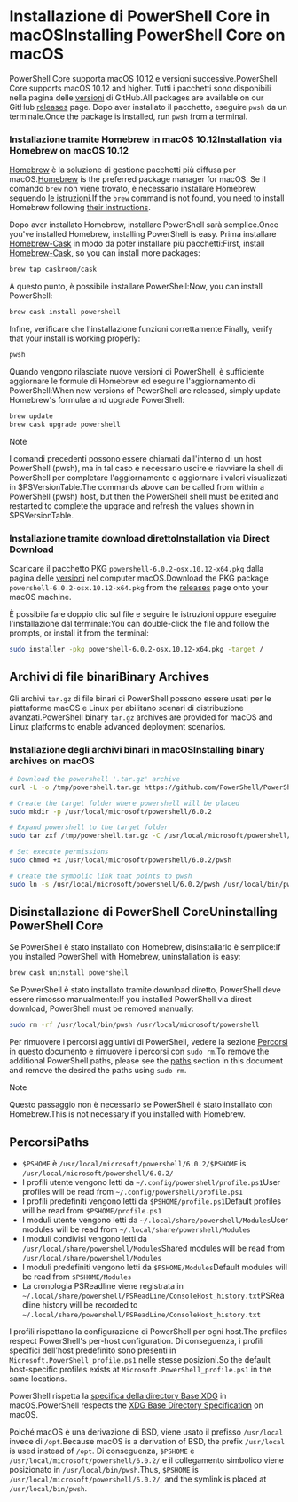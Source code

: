 # <a name="installing-powershell-core-on-macos"></a><span data-ttu-id="5e5ba-101">Installazione di PowerShell Core in macOS</span><span class="sxs-lookup"><span data-stu-id="5e5ba-101">Installing PowerShell Core on macOS</span></span>

<span data-ttu-id="5e5ba-102">PowerShell Core supporta macOS 10.12 e versioni successive.</span><span class="sxs-lookup"><span data-stu-id="5e5ba-102">PowerShell Core supports macOS 10.12 and higher.</span></span>
<span data-ttu-id="5e5ba-103">Tutti i pacchetti sono disponibili nella pagina delle [versioni][] di GitHub.</span><span class="sxs-lookup"><span data-stu-id="5e5ba-103">All packages are available on our GitHub [releases][] page.</span></span>
<span data-ttu-id="5e5ba-104">Dopo aver installato il pacchetto, eseguire `pwsh` da un terminale.</span><span class="sxs-lookup"><span data-stu-id="5e5ba-104">Once the package is installed, run `pwsh` from a terminal.</span></span>

### <a name="installation-via-homebrew-on-macos-1012"></a><span data-ttu-id="5e5ba-105">Installazione tramite Homebrew in macOS 10.12</span><span class="sxs-lookup"><span data-stu-id="5e5ba-105">Installation via Homebrew on macOS 10.12</span></span>

<span data-ttu-id="5e5ba-106">[Homebrew][brew] è la soluzione di gestione pacchetti più diffusa per macOS.</span><span class="sxs-lookup"><span data-stu-id="5e5ba-106">[Homebrew][brew] is the preferred package manager for macOS.</span></span>
<span data-ttu-id="5e5ba-107">Se il comando `brew` non viene trovato, è necessario installare Homebrew seguendo [le istruzioni][brew].</span><span class="sxs-lookup"><span data-stu-id="5e5ba-107">If the `brew` command is not found, you need to install Homebrew following [their instructions][brew].</span></span>

<span data-ttu-id="5e5ba-108">Dopo aver installato Homebrew, installare PowerShell sarà semplice.</span><span class="sxs-lookup"><span data-stu-id="5e5ba-108">Once you've installed Homebrew, installing PowerShell is easy.</span></span>
<span data-ttu-id="5e5ba-109">Prima installare [Homebrew-Cask][cask] in modo da poter installare più pacchetti:</span><span class="sxs-lookup"><span data-stu-id="5e5ba-109">First, install [Homebrew-Cask][cask], so you can install more packages:</span></span>

```sh
brew tap caskroom/cask
```

<span data-ttu-id="5e5ba-110">A questo punto, è possibile installare PowerShell:</span><span class="sxs-lookup"><span data-stu-id="5e5ba-110">Now, you can install PowerShell:</span></span>

```sh
brew cask install powershell
```

<span data-ttu-id="5e5ba-111">Infine, verificare che l'installazione funzioni correttamente:</span><span class="sxs-lookup"><span data-stu-id="5e5ba-111">Finally, verify that your install is working properly:</span></span>

```sh
pwsh
```

<span data-ttu-id="5e5ba-112">Quando vengono rilasciate nuove versioni di PowerShell, è sufficiente aggiornare le formule di Homebrew ed eseguire l'aggiornamento di PowerShell:</span><span class="sxs-lookup"><span data-stu-id="5e5ba-112">When new versions of PowerShell are released, simply update Homebrew's formulae and upgrade PowerShell:</span></span>

```sh
brew update
brew cask upgrade powershell
```

> [!NOTE]
> <span data-ttu-id="5e5ba-113">I comandi precedenti possono essere chiamati dall'interno di un host PowerShell (pwsh), ma in tal caso è necessario uscire e riavviare la shell di PowerShell per completare l'aggiornamento e aggiornare i valori visualizzati in $PSVersionTable.</span><span class="sxs-lookup"><span data-stu-id="5e5ba-113">The commands above can be called from within a PowerShell (pwsh) host, but then the PowerShell shell must be exited and restarted to complete the upgrade and refresh the values shown in $PSVersionTable.</span></span>

[brew]: http://brew.sh/
[cask]: https://caskroom.github.io/

### <a name="installation-via-direct-download"></a><span data-ttu-id="5e5ba-114">Installazione tramite download diretto</span><span class="sxs-lookup"><span data-stu-id="5e5ba-114">Installation via Direct Download</span></span>

<span data-ttu-id="5e5ba-115">Scaricare il pacchetto PKG `powershell-6.0.2-osx.10.12-x64.pkg` dalla pagina delle [versioni][] nel computer macOS.</span><span class="sxs-lookup"><span data-stu-id="5e5ba-115">Download the PKG package `powershell-6.0.2-osx.10.12-x64.pkg` from the [releases][] page onto your macOS machine.</span></span>

<span data-ttu-id="5e5ba-116">È possibile fare doppio clic sul file e seguire le istruzioni oppure eseguire l'installazione dal terminale:</span><span class="sxs-lookup"><span data-stu-id="5e5ba-116">You can double-click the file and follow the prompts, or install it from the terminal:</span></span>

```sh
sudo installer -pkg powershell-6.0.2-osx.10.12-x64.pkg -target /
```

## <a name="binary-archives"></a><span data-ttu-id="5e5ba-117">Archivi di file binari</span><span class="sxs-lookup"><span data-stu-id="5e5ba-117">Binary Archives</span></span>

<span data-ttu-id="5e5ba-118">Gli archivi `tar.gz` di file binari di PowerShell possono essere usati per le piattaforme macOS e Linux per abilitano scenari di distribuzione avanzati.</span><span class="sxs-lookup"><span data-stu-id="5e5ba-118">PowerShell binary `tar.gz` archives are provided for macOS and Linux platforms to enable advanced deployment scenarios.</span></span>

### <a name="installing-binary-archives-on-macos"></a><span data-ttu-id="5e5ba-119">Installazione degli archivi binari in macOS</span><span class="sxs-lookup"><span data-stu-id="5e5ba-119">Installing binary archives on macOS</span></span>

```sh
# Download the powershell '.tar.gz' archive
curl -L -o /tmp/powershell.tar.gz https://github.com/PowerShell/PowerShell/releases/download/v6.0.2/powershell-6.0.2-osx-x64.tar.gz

# Create the target folder where powershell will be placed
sudo mkdir -p /usr/local/microsoft/powershell/6.0.2

# Expand powershell to the target folder
sudo tar zxf /tmp/powershell.tar.gz -C /usr/local/microsoft/powershell/6.0.2

# Set execute permissions
sudo chmod +x /usr/local/microsoft/powershell/6.0.2/pwsh

# Create the symbolic link that points to pwsh
sudo ln -s /usr/local/microsoft/powershell/6.0.2/pwsh /usr/local/bin/pwsh
```

## <a name="uninstalling-powershell-core"></a><span data-ttu-id="5e5ba-120">Disinstallazione di PowerShell Core</span><span class="sxs-lookup"><span data-stu-id="5e5ba-120">Uninstalling PowerShell Core</span></span>

<span data-ttu-id="5e5ba-121">Se PowerShell è stato installato con Homebrew, disinstallarlo è semplice:</span><span class="sxs-lookup"><span data-stu-id="5e5ba-121">If you installed PowerShell with Homebrew, uninstallation is easy:</span></span>

```sh
brew cask uninstall powershell
```

<span data-ttu-id="5e5ba-122">Se PowerShell è stato installato tramite download diretto, PowerShell deve essere rimosso manualmente:</span><span class="sxs-lookup"><span data-stu-id="5e5ba-122">If you installed PowerShell via direct download, PowerShell must be removed manually:</span></span>

```sh
sudo rm -rf /usr/local/bin/pwsh /usr/local/microsoft/powershell
```

<span data-ttu-id="5e5ba-123">Per rimuovere i percorsi aggiuntivi di PowerShell, vedere la sezione [Percorsi][] in questo documento e rimuovere i percorsi con `sudo rm`.</span><span class="sxs-lookup"><span data-stu-id="5e5ba-123">To remove the additional PowerShell paths, please see the [paths][] section in this document and remove the desired the paths using `sudo rm`.</span></span>

> [!NOTE]
> <span data-ttu-id="5e5ba-124">Questo passaggio non è necessario se PowerShell è stato installato con Homebrew.</span><span class="sxs-lookup"><span data-stu-id="5e5ba-124">This is not necessary if you installed with Homebrew.</span></span>

[Percorsi]:#paths
[paths]:#paths

## <a name="paths"></a><span data-ttu-id="5e5ba-126">Percorsi</span><span class="sxs-lookup"><span data-stu-id="5e5ba-126">Paths</span></span>

* <span data-ttu-id="5e5ba-127">`$PSHOME` è `/usr/local/microsoft/powershell/6.0.2/`</span><span class="sxs-lookup"><span data-stu-id="5e5ba-127">`$PSHOME` is `/usr/local/microsoft/powershell/6.0.2/`</span></span>
* <span data-ttu-id="5e5ba-128">I profili utente vengono letti da `~/.config/powershell/profile.ps1`</span><span class="sxs-lookup"><span data-stu-id="5e5ba-128">User profiles will be read from `~/.config/powershell/profile.ps1`</span></span>
* <span data-ttu-id="5e5ba-129">I profili predefiniti vengono letti da `$PSHOME/profile.ps1`</span><span class="sxs-lookup"><span data-stu-id="5e5ba-129">Default profiles will be read from `$PSHOME/profile.ps1`</span></span>
* <span data-ttu-id="5e5ba-130">I moduli utente vengono letti da `~/.local/share/powershell/Modules`</span><span class="sxs-lookup"><span data-stu-id="5e5ba-130">User modules will be read from `~/.local/share/powershell/Modules`</span></span>
* <span data-ttu-id="5e5ba-131">I moduli condivisi vengono letti da `/usr/local/share/powershell/Modules`</span><span class="sxs-lookup"><span data-stu-id="5e5ba-131">Shared modules will be read from `/usr/local/share/powershell/Modules`</span></span>
* <span data-ttu-id="5e5ba-132">I moduli predefiniti vengono letti da `$PSHOME/Modules`</span><span class="sxs-lookup"><span data-stu-id="5e5ba-132">Default modules will be read from `$PSHOME/Modules`</span></span>
* <span data-ttu-id="5e5ba-133">La cronologia PSReadline viene registrata in `~/.local/share/powershell/PSReadLine/ConsoleHost_history.txt`</span><span class="sxs-lookup"><span data-stu-id="5e5ba-133">PSReadline history will be recorded to `~/.local/share/powershell/PSReadLine/ConsoleHost_history.txt`</span></span>

<span data-ttu-id="5e5ba-134">I profili rispettano la configurazione di PowerShell per ogni host.</span><span class="sxs-lookup"><span data-stu-id="5e5ba-134">The profiles respect PowerShell's per-host configuration.</span></span>
<span data-ttu-id="5e5ba-135">Di conseguenza, i profili specifici dell'host predefinito sono presenti in `Microsoft.PowerShell_profile.ps1` nelle stesse posizioni.</span><span class="sxs-lookup"><span data-stu-id="5e5ba-135">So the default host-specific profiles exists at `Microsoft.PowerShell_profile.ps1` in the same locations.</span></span>

<span data-ttu-id="5e5ba-136">PowerShell rispetta la [specifica della directory Base XDG][xdg-bds] in macOS.</span><span class="sxs-lookup"><span data-stu-id="5e5ba-136">PowerShell respects the [XDG Base Directory Specification][xdg-bds] on macOS.</span></span>

<span data-ttu-id="5e5ba-137">Poiché macOS è una derivazione di BSD, viene usato il prefisso `/usr/local` invece di `/opt`.</span><span class="sxs-lookup"><span data-stu-id="5e5ba-137">Because macOS is a derivation of BSD, the prefix `/usr/local` is used instead of `/opt`.</span></span>
<span data-ttu-id="5e5ba-138">Di conseguenza, `$PSHOME` è `/usr/local/microsoft/powershell/6.0.2/` e il collegamento simbolico viene posizionato in `/usr/local/bin/pwsh`.</span><span class="sxs-lookup"><span data-stu-id="5e5ba-138">Thus, `$PSHOME` is `/usr/local/microsoft/powershell/6.0.2/`, and the symlink is placed at `/usr/local/bin/pwsh`.</span></span>

[versioni]: https://github.com/PowerShell/PowerShell/releases/latest
[releases]: https://github.com/PowerShell/PowerShell/releases/latest
[xdg-bds]: https://specifications.freedesktop.org/basedir-spec/basedir-spec-latest.html
